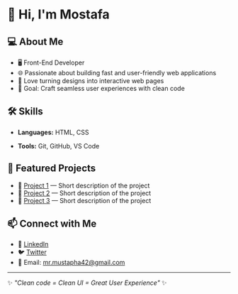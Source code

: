 # 👋 Hi, I'm Mostafa  

## 💻 About Me
- 🖥️ Front-End Developer  
- 🌐 Passionate about building fast and user-friendly web applications  
- 🎨 Love turning designs into interactive web pages  
- 🚀 Goal: Craft seamless user experiences with clean code  

## 🛠️ Skills
- **Languages:** HTML, CSS <!--, JavaScript -->
<!-- **Frameworks & Libraries:** React, Vue.js (update with what you use)  -->
- **Tools:** Git, GitHub, VS Code <!--, TailwindCSS  -->
<!-- **Design:** Figma, Adobe XD  -->

## 📂 Featured Projects
- 🎯 [Project 1](link_to_project) — Short description of the project  
- 🛒 [Project 2](link_to_project) — Short description of the project  
- 📱 [Project 3](link_to_project) — Short description of the project  

## 📫 Connect with Me
- 💼 [LinkedIn](your_linkedin_profile)  
- 🐦 [Twitter](your_twitter_profile)  
- 📧 Email: mr.mustapha42@gmail.com  

---
✨ *"Clean code = Clean UI = Great User Experience"* ✨

